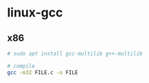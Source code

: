 # linux-gcc

## x86

```bash
# sudo apt install gcc-multilib g++-multilib

# compile
gcc -m32 FILE.c -o FILE
```
